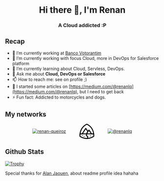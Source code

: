 <h1 align="center">Hi there 👋, I'm Renan</h1>
<h3 align="center">A Cloud addicted :P</h3>

## Recap
- 🏢 I’m currently working at [Banco Votorantim](https://www.bv.com.br/)  
- 🔭 I’m currently working with focus Cloud, more in DevOps for Salesforce platform  
- 🌱 I’m currently learning about Cloud, Servless, DevOps.  
- 💬 Ask me about **Cloud, DevOps or Salesforce**  
- 📫 How to reach me: see on profile ;)  
- 📝 I started some articles on [https://medium.com/@renanlq](https://medium.com/@renanlq), but I need to get back   
- ⚡ Fun fact: Addicted to motorcycles and dogs.  

## My networks
<p align="center">
  <a href="https://linkedin.com/in/renanlq" target="blank"><img align="center" src="https://cdn.jsdelivr.net/npm/simple-icons@3.0.1/icons/linkedin.svg" alt="renan-queiroz" height="50" width="50" /></a>&nbsp;&nbsp;&nbsp;&nbsp;&nbsp;&nbsp;&nbsp;&nbsp;&nbsp;&nbsp;
  <a href="https://trailblazer.me/id/renanlq" target="blank"><img align="center" src="https://github.com/alanJaouen/alanJaouen/blob/master/img/trailhead.svg" alt="renanlq" height="50" width="50" /></a>&nbsp;&nbsp;&nbsp;&nbsp;&nbsp;&nbsp;&nbsp;&nbsp;&nbsp;&nbsp;
  <a href="https://medium.com/@renanlq" target="blank"><img align="center" src="https://cdn.jsdelivr.net/npm/simple-icons@3.0.1/icons/medium.svg" alt="@renanlq" height="50" width="50" /></a>
</p>

## Github Stats
[![Trophy](https://github-profile-trophy.vercel.app/?username=renanlq&theme=onedark&column=4&&no-frame=true)](https://github.com/ryo-ma/github-profile-trophy)
</br> 
  
Special thanks for [Alan Jaouen](https://github.com/alanJaouen), about readme profile idea hahaha  
   
